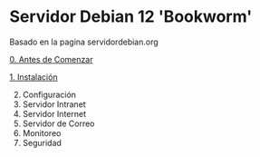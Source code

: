 # Servidor Debian 12 'Bookworm'

Basado en la pagina servidordebian.org

[0. Antes de Comenzar](0_antes_de_iniciar.md)

[1. Instalación](1_instalacion.md)

2. Configuración
3. Servidor Intranet
4. Servidor Internet
5. Servidor de Correo
6. Monitoreo
7. Seguridad
